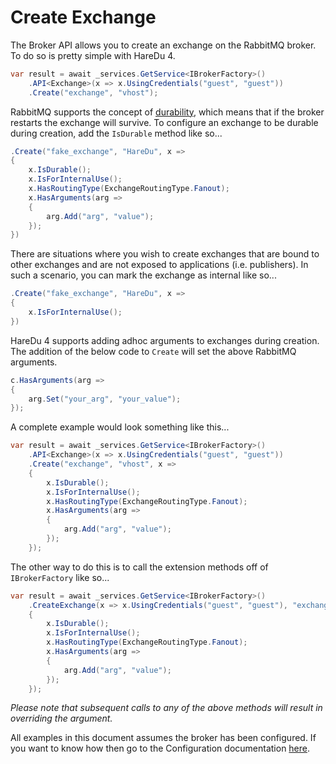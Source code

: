# Create Exchange

The Broker API allows you to create an exchange on the RabbitMQ broker. To do so is pretty simple with HareDu 4.

```c#
var result = await _services.GetService<IBrokerFactory>()
    .API<Exchange>(x => x.UsingCredentials("guest", "guest"))
    .Create("exchange", "vhost");
```

RabbitMQ supports the concept of [durability](https://www.rabbitmq.com/tutorials/amqp-concepts.html#exchanges), which means that if the broker restarts the exchange will survive. To configure an exchange to be durable during creation, add the ```IsDurable``` method like so...

```c#
.Create("fake_exchange", "HareDu", x =>
{
    x.IsDurable();
    x.IsForInternalUse();
    x.HasRoutingType(ExchangeRoutingType.Fanout);
    x.HasArguments(arg =>
    {
        arg.Add("arg", "value");
    });
})
```

There are situations where you wish to create exchanges that are bound to other exchanges and are not exposed to applications (i.e. publishers). In such a scenario, you can mark the exchange as internal like so...
```c#
.Create("fake_exchange", "HareDu", x =>
{
    x.IsForInternalUse();
})
```

HareDu 4 supports adding adhoc arguments to exchanges during creation. The addition of the below code to ```Create``` will set the above RabbitMQ arguments.

```c#
c.HasArguments(arg =>
{
    arg.Set("your_arg", "your_value");
});
```

A complete example would look something like this...

```c#
var result = await _services.GetService<IBrokerFactory>()
    .API<Exchange>(x => x.UsingCredentials("guest", "guest"))
    .Create("exchange", "vhost", x =>
    {
        x.IsDurable();
        x.IsForInternalUse();
        x.HasRoutingType(ExchangeRoutingType.Fanout);
        x.HasArguments(arg =>
        {
            arg.Add("arg", "value");
        });
    });
```

The other way to do this is to call the extension methods off of ```IBrokerFactory``` like so...

```c#
var result = await _services.GetService<IBrokerFactory>()
    .CreateExchange(x => x.UsingCredentials("guest", "guest"), "exchange", "vhost", x =>
    {
        x.IsDurable();
        x.IsForInternalUse();
        x.HasRoutingType(ExchangeRoutingType.Fanout);
        x.HasArguments(arg =>
        {
            arg.Add("arg", "value");
        });
    });
```

*Please note that subsequent calls to any of the above methods will result in overriding the argument.*

All examples in this document assumes the broker has been configured. If you want to know how then go to the Configuration documentation [here](https://github.com/ahives/HareDu3/blob/master/docs/configuration.md).

